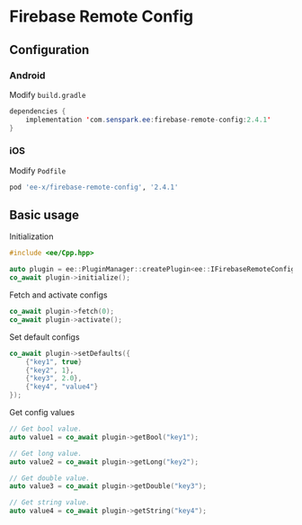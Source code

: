 # Firebase Remote Config
## Configuration
### Android
Modify `build.gradle`
```java
dependencies {
    implementation 'com.senspark.ee:firebase-remote-config:2.4.1'
}
```

### iOS
Modify `Podfile`
```ruby
pod 'ee-x/firebase-remote-config', '2.4.1'
```

## Basic usage
Initialization
```cpp
#include <ee/Cpp.hpp>

auto plugin = ee::PluginManager::createPlugin<ee::IFirebaseRemoteConfig>();
co_await plugin->initialize();
```

Fetch and activate configs
```cpp
co_await plugin->fetch(0);
co_await plugin->activate();
```

Set default configs
```cpp
co_await plugin->setDefaults({
    {"key1", true}
    {"key2", 1},
    {"key3", 2.0},
    {"key4", "value4"}
});
```

Get config values
```cpp
// Get bool value.
auto value1 = co_await plugin->getBool("key1");

// Get long value.
auto value2 = co_await plugin->getLong("key2");

// Get double value.
auto value3 = co_await plugin->getDouble("key3");

// Get string value.
auto value4 = co_await plugin->getString("key4");
```